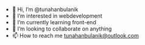 - 👋 Hi, I’m @tunahanbulanik
- 👀 I’m interested in webdevelopment
- 🌱 I’m currently learning front-end
- 💞️ I’m looking to collaborate on anything
- 📫 How to reach me tunahanbulanik@outlook.com

<!---
tunahanbulanik/tunahanbulanik is a ✨ special ✨ repository because its `README.md` (this file) appears on your GitHub profile.
You can click the Preview link to take a look at your changes.
--->
